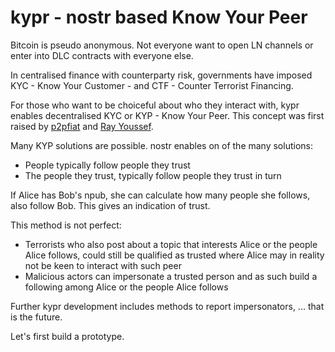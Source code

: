 # kypr - nostr based Know Your Peer

Bitcoin is pseudo anonymous.  Not everyone want to open LN channels or enter into DLC contracts with everyone else.  

In centralised finance with counterparty risk, governments have imposed KYC - Know Your Customer - and CTF - Counter Terrorist Financing.  

For those who want to be choiceful about who they interact with, kypr enables decentralised KYC or KYP - Know Your Peer.  This concept was first raised by [p2pfiat](https://habla.news/u/p2p@getalby.com/93397547.policy-and-the-p2p-digital-value) and [Ray Youssef](https://x.com/ray_noOnes/status/1788077854732722414). 

Many KYP solutions are possible. nostr enables on of the many solutions:
- People typically follow people they trust
- The people they trust, typically follow people they trust in turn

If Alice has Bob's npub, she can calculate how many people she follows, also follow Bob. This gives an indication of trust. 

This method is not perfect:
- Terrorists who also post about a topic that interests Alice or the people Alice follows, could still be qualified as trusted where Alice may in reality not be keen to interact with such peer
- Malicious actors can impersonate a trusted person and as such build a following among Alice or the people Alice follows

Further kypr development includes methods to report impersonators, ... that is the future.

Let's first build a prototype.
